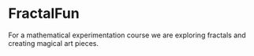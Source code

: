# FractalFun
For a mathematical experimentation course we are exploring fractals and creating magical art pieces.
